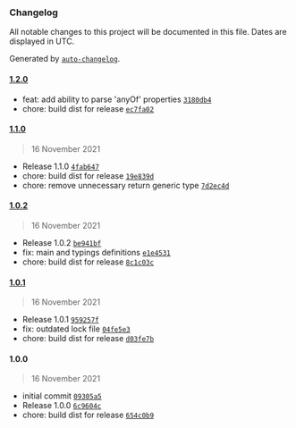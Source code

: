 ### Changelog

All notable changes to this project will be documented in this file. Dates are displayed in UTC.

Generated by [`auto-changelog`](https://github.com/CookPete/auto-changelog).

#### [1.2.0](https://github.com/simplyhexagonal/json-schema-to-mongoose-schema/compare/1.1.0...1.2.0)

- feat: add ability to parse 'anyOf' properties [`3180db4`](https://github.com/simplyhexagonal/json-schema-to-mongoose-schema/commit/3180db4d69afaf43dc56e1f5c2b3af6c6e0b49e2)
- chore: build dist for release [`ec7fa02`](https://github.com/simplyhexagonal/json-schema-to-mongoose-schema/commit/ec7fa0227e4635d98739c4ef4b675edba05ba503)

#### [1.1.0](https://github.com/simplyhexagonal/json-schema-to-mongoose-schema/compare/1.0.2...1.1.0)

> 16 November 2021

- Release 1.1.0 [`4fab647`](https://github.com/simplyhexagonal/json-schema-to-mongoose-schema/commit/4fab647da651490035a17cc3d0500ccbc55b4ceb)
- chore: build dist for release [`19e839d`](https://github.com/simplyhexagonal/json-schema-to-mongoose-schema/commit/19e839d6eb52dcea16e3a31966bd63e9b272aa66)
- chore: remove unnecessary return generic type [`7d2ec4d`](https://github.com/simplyhexagonal/json-schema-to-mongoose-schema/commit/7d2ec4d280589b36ec213e946ad1d1336187ca99)

#### [1.0.2](https://github.com/simplyhexagonal/json-schema-to-mongoose-schema/compare/1.0.1...1.0.2)

> 16 November 2021

- Release 1.0.2 [`be941bf`](https://github.com/simplyhexagonal/json-schema-to-mongoose-schema/commit/be941bf9aa6eb19abdf4f6f8e7c5175be8b41105)
- fix: main and typings definitions [`e1e4531`](https://github.com/simplyhexagonal/json-schema-to-mongoose-schema/commit/e1e4531354193e61987bd2b91c2d1eaf0747c9f1)
- chore: build dist for release [`8c1c03c`](https://github.com/simplyhexagonal/json-schema-to-mongoose-schema/commit/8c1c03c0137bff0be95926cb80239effb676f5fa)

#### [1.0.1](https://github.com/simplyhexagonal/json-schema-to-mongoose-schema/compare/1.0.0...1.0.1)

> 16 November 2021

- Release 1.0.1 [`959257f`](https://github.com/simplyhexagonal/json-schema-to-mongoose-schema/commit/959257f268b0e12d8b6216b9855e8a5c5a5753af)
- fix: outdated lock file [`04fe5e3`](https://github.com/simplyhexagonal/json-schema-to-mongoose-schema/commit/04fe5e30851a59fcd756b336fc841b99acb47e43)
- chore: build dist for release [`d03fe7b`](https://github.com/simplyhexagonal/json-schema-to-mongoose-schema/commit/d03fe7b0b74d04700c6816ff72281fd9f4daed72)

#### 1.0.0

> 16 November 2021

- initial commit [`09305a5`](https://github.com/simplyhexagonal/json-schema-to-mongoose-schema/commit/09305a5ee62fe63180d33e5d9d0a755f750b180a)
- Release 1.0.0 [`6c9604c`](https://github.com/simplyhexagonal/json-schema-to-mongoose-schema/commit/6c9604cee76b2048fa277c1edf846b0c1e86f283)
- chore: build dist for release [`654c0b9`](https://github.com/simplyhexagonal/json-schema-to-mongoose-schema/commit/654c0b9dbd78687063a2548ceb7ad0c93b8bbcb1)
